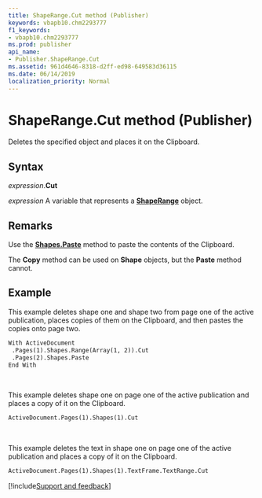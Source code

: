 ```yaml
---
title: ShapeRange.Cut method (Publisher)
keywords: vbapb10.chm2293777
f1_keywords:
- vbapb10.chm2293777
ms.prod: publisher
api_name:
- Publisher.ShapeRange.Cut
ms.assetid: 961d4646-8318-d2ff-ed98-649583d36115
ms.date: 06/14/2019
localization_priority: Normal
---
```



# ShapeRange.Cut method (Publisher)

Deletes the specified object and places it on the Clipboard.


## Syntax

_expression_.**Cut**

_expression_ A variable that represents a **[ShapeRange](Publisher.ShapeRange.md)** object.


## Remarks

Use the **[Shapes.Paste](Publisher.Shapes.Paste.md)** method to paste the contents of the Clipboard.

The **Copy** method can be used on **Shape** objects, but the **Paste** method cannot.


## Example

This example deletes shape one and shape two from page one of the active publication, places copies of them on the Clipboard, and then pastes the copies onto page two.

```vb
With ActiveDocument 
 .Pages(1).Shapes.Range(Array(1, 2)).Cut 
 .Pages(2).Shapes.Paste 
End With
```

<br/>

This example deletes shape one on page one of the active publication and places a copy of it on the Clipboard.

```vb
ActiveDocument.Pages(1).Shapes(1).Cut

```

<br/>

This example deletes the text in shape one on page one of the active publication and places a copy of it on the Clipboard.

```vb
ActiveDocument.Pages(1).Shapes(1).TextFrame.TextRange.Cut
```

[!include[Support and feedback](~/includes/feedback-boilerplate.md)]